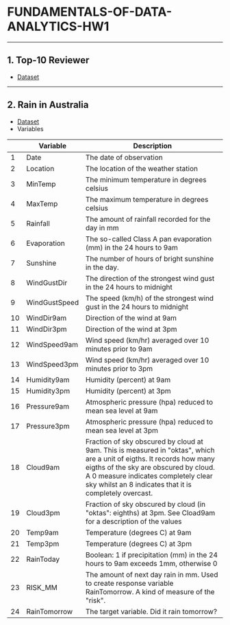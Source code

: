 # FUNDAMENTALS-OF-DATA-ANALYTICS-HW1
---
## 1. Top-10 Reviewer
* [Dataset](https://drive.google.com/file/d/1JUM5y1o4hYdZIioy2gN-I22a8673S6Pt/view?usp=sharing)
---
## 2. Rain in Australia
* [Dataset](https://www.kaggle.com/jsphyg/weather-dataset-rattle-package)
* Variables


|          | Variable | Description |
| -------- | -------- | -------- |
|1     | Date         | The date of observation     |
|2     | Location     | The location of the weather station     |
|3     | MinTemp      | The minimum temperature in degrees celsius     |
|4     | MaxTemp      | The maximum temperature in degrees celsius     |
|5     | Rainfall     | The amount of rainfall recorded for the day in mm     |
|6     | Evaporation  | The so-called Class A pan evaporation (mm) in the 24 hours to 9am     |
|7     | Sunshine     | The number of hours of bright sunshine in the day.   |
|8     | WindGustDir  | The direction of the strongest wind gust in the 24 hours to midnight     |
|9     | WindGustSpeed| The speed (km/h) of the strongest wind gust in the 24 hours to midnight     |
|10    | WindDir9am   | Direction of the wind at 9am     |
|11    | WindDir3pm   | Direction of the wind at 3pm     |
|12    | WindSpeed9am | Wind speed (km/hr) averaged over 10 minutes prior to 9am     |
|13    | WindSpeed3pm | Wind speed (km/hr) averaged over 10 minutes prior to 3pm    |
|14    | Humidity9am  | Humidity (percent) at 9am     |
|15    | Humidity3pm  | Humidity (percent) at 3pm     |
|16    | Pressure9am  | Atmospheric pressure (hpa) reduced to mean sea level at 9am     |
|17    | Pressure3pm  | Atmospheric pressure (hpa) reduced to mean sea level at 3pm     |
|18    | Cloud9am     | Fraction of sky obscured by cloud at 9am. This is measured in "oktas", which are a unit of eigths. It records how many eigths of the sky are obscured by cloud. A 0 measure indicates completely clear sky whilst an 8 indicates that it is completely overcast.     |
|19    | Cloud3pm     | Fraction of sky obscured by cloud (in "oktas": eighths) at 3pm. See Cload9am for a description of the values     |
|20    | Temp9am      | Temperature (degrees C) at 9am    |
|21    | Temp3pm      | Temperature (degrees C) at 3pm    |
|22    | RainToday    | Boolean: 1 if precipitation (mm) in the 24 hours to 9am exceeds 1mm, otherwise 0     |
|23    | RISK_MM      | The amount of next day rain in mm. Used to create response variable RainTomorrow. A kind of measure of the "risk".     |
|24     | RainTomorrow| The target variable. Did it rain tomorrow?     |
